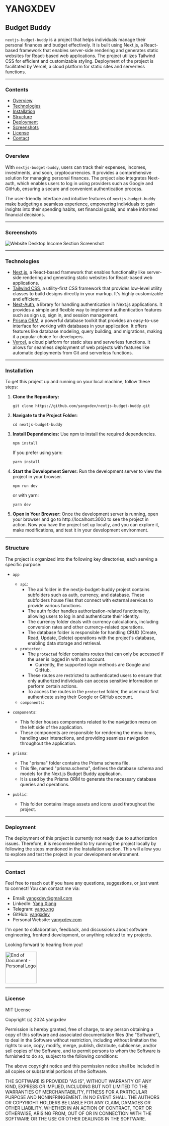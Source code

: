 # YANGXDEV

## Budget Buddy

`nextjs-budget-buddy` is a project that helps individuals manage their personal finances and budget effectively. It is built using Next.js, a React-based framework that enables server-side rendering and generates static websites for React-based web applications. The project utilizes Tailwind CSS for efficient and customizable styling. Deployment of the project is facilitated by Vercel, a cloud platform for static sites and serverless functions.

---

### Contents

- [Overview](#overview)
- [Technologies](#technologies)
- [Installation](#installation)
- [Structure](#structure)
- [Deployment](#deployment)
- [Screenshots](#screenshots)
- [License](#license)
- [Contact](#contact)

---

### Overview

With `nextjs-budget-buddy`, users can track their expenses, incomes, investments, and soon, cryptocurrencies. It provides a comprehensive solution for managing personal finances. The project also integrates Next-auth, which enables users to log in using providers such as Google and GitHub, ensuring a secure and convenient authentication process.

The user-friendly interface and intuitive features of `nextjs-budget-buddy` make budgeting a seamless experience, empowering individuals to gain insights into their spending habits, set financial goals, and make informed financial decisions.

---

### Screenshots

![Website Desktop Income Section Screenshot](./public/nextjs-budget-buddy-preview1.PNG)

<!-- <div class="flex">
    <img src="/public/readme/mobile_portfolio.png" alt="Website Mobile Portfolio Section Screenshot" width="400">&nbsp;&nbsp;
</div> -->

---

### Technologies

- [Next.js](https://nextjs.org/), a React-based framework that enables functionality like server-side rendering and generating static websites for React-based web applications.
- [Tailwind CSS](https://tailwindcss.com/), a utility-first CSS framework that provides low-level utility classes to build designs directly in your markup. It's highly customizable and efficient.
- [Next-Auth](https://next-auth.js.org/), a library for handling authentication in Next.js applications. It provides a simple and flexible way to implement authentication features such as sign up, sign in, and session management.
- [Prisma ORM](https://www.prisma.io/), a powerful database toolkit that provides an easy-to-use interface for working with databases in your application. It offers features like database modeling, query building, and migrations, making it a popular choice for developers.
- [Vercel](https://vercel.com), a cloud platform for static sites and serverless functions. It allows for seamless deployment of web projects with features like automatic deployments from Git and serverless functions.

---

### Installation

To get this project up and running on your local machine, follow these steps:

1. **Clone the Repository:**
   ```
   git clone https://github.com/yangxdev/nextjs-budget-buddy.git
   ```
2. **Navigate to the Project Folder:**
   ```
   cd nextjs-budget-buddy
   ```
3. **Install Dependencies:**
   Use npm to install the required dependencies.
   ```
   npm install
   ```
   If you prefer using yarn:
   ```
   yarn install
   ```
4. **Start the Development Server:**
   Run the development server to view the project in your browser.
   ```
   npm run dev
   ```
   or with yarn:
   ```
   yarn dev
   ```
5. **Open in Your Browser:**
   Once the development server is running, open your browser and go to http://localhost:3000 to see the project in action.
   Now you have the project set up locally, and you can explore it, make modifications, and test it in your development environment.

---

### Structure

The project is organized into the following key directories, each serving a specific purpose:
- `app`
    - `api`: 
        - The api folder in the nextjs-budget-buddy project contains subfolders such as auth, currency, and database. These subfolders house files that connect with external services to provide various functions.
        - The auth folder handles authorization-related functionality, allowing users to log in and authenticate their identity.
        - The currency folder deals with currency calculations, including conversion rates and other currency-related operations.
        - The database folder is responsible for handling CRUD (Create, Read, Update, Delete) operations with the project's database, enabling data storage and retrieval.
    - `protected`:
         - The `protected` folder contains routes that can only be accessed if the user is logged in with an account.
            - Currently, the supported login methods are Google and GitHub.
         - These routes are restricted to authenticated users to ensure that only authorized individuals can access sensitive information or perform certain actions.
         - To access the routes in the `protected` folder, the user must first authenticate using their Google or GitHub account.
    - `components`:

- `components`:
    - This folder houses components related to the navigation menu on the left side of the application.
    - These components are responsible for rendering the menu items, handling user interactions, and providing seamless navigation throughout the application.
- `prisma`:
    - The "prisma" folder contains the Prisma schema file.
    - This file, named "prisma.schema", defines the database schema and models for the Next.js Budget Buddy application.
    - It is used by the Prisma ORM to generate the necessary database queries and operations.
- `public`:
    - This folder contains image assets and icons used throughout the project.
<!-- - `app`
  - `components`
    - `content`: Contains components related to content sections, such as project descriptions and educational background.
    - `functional`: Encompasses functional components that handle specific features or functionalities.
    - `ui`: Houses reusable UI components for consistent styling and design patterns
  - `css`. Holds the project's styles using the `styles.module.css` file.
- `public`
  - `cv`: Hosts the Curriculum Vitae (CV) in PDF format for easy access.
  - `logos`: Stores logos used throughout the project.
  - `personal`: Contains images related to personal projects, providing visual representations.
  - `university`: Includes images related to university projects, showcasing academic endeavors.

#### Additional Notes:

- **Modular Components**: The division of components into content, functional, and ui within the app directory promotes modularity, making it easier to manage and reuse code.

- **Styles**: Centralized styling is maintained in the app/css directory through the styles.module.css file, ensuring a consistent and organized approach to styling.

- **Resource Storage**: The public directory serves as a centralized location for static assets, including the CV, project logos, and images related to both personal and university projects. -->

---

### Deployment
The deployment of this project is currently not ready due to authorization issues. Therefore, it is recommended to try running the project locally by following the steps mentioned in the Installation section. This will allow you to explore and test the project in your development environment.

<!-- This project is currently deployed on Vercel for personal use. If you wish to deploy a similar project, follow these steps:

#### Prerequisites:

- **Vercel Account**: Ensure you have an account on [Vercel](https://vercel.com). If not, sign up for a free account.

#### Deployment Steps:

1. **Connect Repository:**
   - Log in to your Vercel account.
   - Navigate to the dashboard and click on "Import Project."
   - Select the repository where your project is hosted.
2. **Configure Settings:**
   - Choose the branch you want to deploy (e.g., main or master).
   - Set the build command to match your project setup (e.g., npm run build).
3. **Environment Variables:**
   - If your project requires environment variables, configure them in the Vercel dashboard under the project settings.
4. **Deploy:**
   - Click on the "Deploy" button to initiate the deployment process.

#### Accessing the Dashboard:

To access the dashboard:

1. [Log in to Vercel](https://vercel.com/login).
2. Navigate to the dashboard to view deployment details, logs, and project settings.

#### Updating the Deployment:

For any updates or changes to the project, simply push the changes to the connected branch. Vercel will automatically trigger a new deployment. -->

---

### Contact

Feel free to reach out if you have any questions, suggestions, or just want to connect! You can contact me via:

- Email: yangxdev@gmail.com
- LinkedIn: [Yang Xiang](https://www.linkedin.com/in/yangxng/)
- Telegram: [yang.xng](https://t.me/yangxng)
- GitHub: [yangxdev](https://github.com/yangxdev)
- Personal Website: [yangxdev.com](https://www.yangxdev.com)

I'm open to collaboration, feedback, and discussions about software engineering, frontend development, or anything related to my projects.

Looking forward to hearing from you!

 <img src="./public/logo_small_gray.jpg" alt="End of Document - Personal Logo" width="100">

---

### License

MIT License

Copyright (c) 2024 yangxdev

Permission is hereby granted, free of charge, to any person obtaining a copy
of this software and associated documentation files (the "Software"), to deal
in the Software without restriction, including without limitation the rights
to use, copy, modify, merge, publish, distribute, sublicense, and/or sell
copies of the Software, and to permit persons to whom the Software is
furnished to do so, subject to the following conditions:

The above copyright notice and this permission notice shall be included in all
copies or substantial portions of the Software.

THE SOFTWARE IS PROVIDED "AS IS", WITHOUT WARRANTY OF ANY KIND, EXPRESS OR
IMPLIED, INCLUDING BUT NOT LIMITED TO THE WARRANTIES OF MERCHANTABILITY,
FITNESS FOR A PARTICULAR PURPOSE AND NONINFRINGEMENT. IN NO EVENT SHALL THE
AUTHORS OR COPYRIGHT HOLDERS BE LIABLE FOR ANY CLAIM, DAMAGES OR OTHER
LIABILITY, WHETHER IN AN ACTION OF CONTRACT, TORT OR OTHERWISE, ARISING FROM,
OUT OF OR IN CONNECTION WITH THE SOFTWARE OR THE USE OR OTHER DEALINGS IN THE
SOFTWARE.